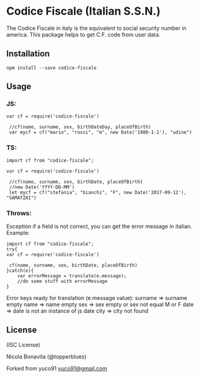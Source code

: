 # Codice Fiscale (Italian S.S.N.)

The Codice Fiscale in italy is the equivalent to social security number in america. 
This package helps to get C.F. code from user data.

## Installation

    npm install --save codice-fiscale

## Usage

### JS:

```
var cf = require('codice-fiscale')

 //cf(name, surname, sex, birthDateDay, placeOfBirth)
 var mycf = cf("mario", "rossi", "m", new Date('1980-1-1'), "udine")
```

### TS:

```
import cf from "codice-fiscale";

var cf = require('codice-fiscale')

 //cf(name, surname, sex, birthDate, placeOfBirth)
 //new Date('YYYY-DD-MM')
 let mycf = cf("stefania", "bianchi", "F", new Date('2017-09-12'), "SAMATZAI")
```

### Throws:

Exception if a field is not correct, you can get the error message in italian.
Example:
```
import cf from "codice-fiscale";
try{
var cf = require('codice-fiscale')

 cf(name, surname, sex, birthDate, placeOfBirth)
}catch(e){
    var errorMessage = translate(e.message);
    //do some stuff with errorMessage
}
```

Error keys ready for translation (e.message value):
surname => surname empty
name => name empty
sex => sex empty or sex not equal M or F
date => date is not an instance of js date
city => city not found



## License

(ISC License)

Nicola Bonavita (@topperblues)

Forked from yuco91 <yuco91@gmail.com>
